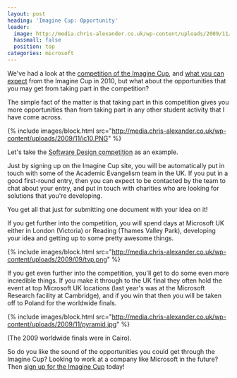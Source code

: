 ```yaml
---
layout: post
heading: 'Imagine Cup: Opportunity'
leader:
  image: http://media.chris-alexander.co.uk/wp-content/uploads/2009/11/pyramid.jpg
  hassmall: false
  position: top
categories: microsoft
---
```


We've had a look at the [competition of the Imagine Cup](http://www.chris-alexander.co.uk/1191), and [what you can expect](http://www.chris-alexander.co.uk/1145) from the Imagine Cup in 2010, but what about the opportunities that you may get from taking part in the competition?

The simple fact of the matter is that taking part in this competition gives you more opportunities than from taking part in any other student activity that I have come across.

{% include images/block.html src="http://media.chris-alexander.co.uk/wp-content/uploads/2009/11/ic10.PNG" %}

Let's take the [Software Design competition](http://www.chris-alexander.co.uk/1191) as an example.

Just by signing up on the Imagine Cup site, you will be automatically put in touch with some of the Academic Evangelism team in the UK. If you put in a good first-round entry, then you can expect to be contacted by the team to chat about your entry, and put in touch with charities who are looking for solutions that you're developing.

You get all that just for submitting one document with your idea on it!

If you get further into the competition, you will spend days at Microsoft UK either in London (Victoria) or Reading (Thames Valley Park), developing your idea and getting up to some pretty awesome things.

{% include images/block.html src="http://media.chris-alexander.co.uk/wp-content/uploads/2009/09/tvp.png" %}

If you get even further into the competition, you'll get to do some even more incredible things. If you make it through to the UK final they often hold the event at top Microsoft UK locations (last year's was at the Microsoft Research facility at Cambridge), and if you win that then you will be taken off to Poland for the worldwide finals.

{% include images/block.html src="http://media.chris-alexander.co.uk/wp-content/uploads/2009/11/pyramid.jpg" %}

(The 2009 worldwide finals were in Cairo).

So do you like the sound of the opportunities you could get through the Imagine Cup? Looking to work at a company like Microsoft in the future? Then [sign up for the Imagine Cup](http://www.imaginecup.com) today!
